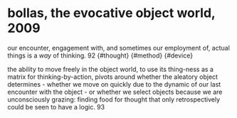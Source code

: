 # bollas, the evocative object world, 2009

our encounter, engagement with, and sometimes our employment of, actual things is a _way_ of thinking. 92 {#thought} {#method} {#device}

the ability to move freely in the object world, to use its thing-ness as a matrix for thinking-by-action, pivots around whether the aleatory object determines - whether we move on quickly due to the dynamic of our last encounter with the object - or whether we select objects because we are unconsciously grazing: finding food for thought that only retrospectively could be seen to have a logic. 93

